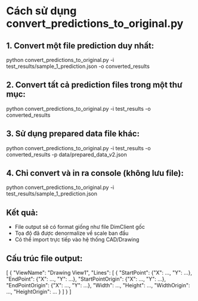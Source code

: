 
# Cách sử dụng convert_predictions_to_original.py

## 1. Convert một file prediction duy nhất:
python convert_predictions_to_original.py -i test_results/sample_1_prediction.json -o converted_results

## 2. Convert tất cả prediction files trong một thư mục:
python convert_predictions_to_original.py -i test_results -o converted_results

## 3. Sử dụng prepared data file khác:
python convert_predictions_to_original.py -i test_results -o converted_results -p data/prepared_data_v2.json

## 4. Chỉ convert và in ra console (không lưu file):
python convert_predictions_to_original.py -i test_results/sample_1_prediction.json

## Kết quả:
- File output sẽ có format giống như file DimClient gốc
- Tọa độ đã được denormalize về scale ban đầu
- Có thể import trực tiếp vào hệ thống CAD/Drawing

## Cấu trúc file output:
[
  {
    "ViewName": "Drawing View1",
    "Lines": [
      {
        "StartPoint": {"X": ..., "Y": ...},
        "EndPoint": {"X": ..., "Y": ...},
        "StartPointOrigin": {"X": ..., "Y": ...},
        "EndPointOrigin": {"X": ..., "Y": ...},
        "Width": ...,
        "Height": ...,
        "WidthOrigin": ...,
        "HeightOrigin": ...
      }
    ]
  }
]
